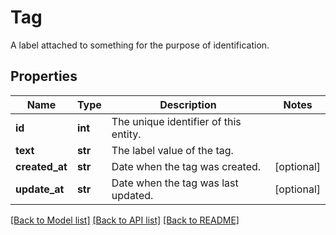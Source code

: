# Tag

A label attached to something for the purpose of identification.
## Properties
Name | Type | Description | Notes
------------ | ------------- | ------------- | -------------
**id** | **int** | The unique identifier of this entity. | 
**text** | **str** | The label value of the tag. | 
**created_at** | **str** | Date when the tag was created. | [optional] 
**update_at** | **str** | Date when the tag was last updated. | [optional] 

[[Back to Model list]](../README.md#documentation-for-models) [[Back to API list]](../README.md#documentation-for-api-endpoints) [[Back to README]](../README.md)


